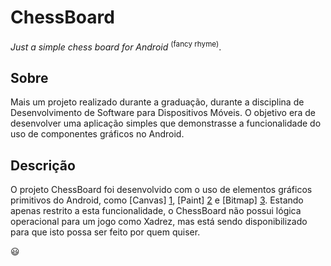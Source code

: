 ChessBoard
==========

<i>Just a simple chess board for Android</i> <sup>(fancy rhyme)</sup>.

Sobre
-----

Mais um projeto realizado durante a graduação, durante a disciplina de Desenvolvimento de Software para Dispositivos Móveis.
O objetivo era de desenvolver uma aplicação simples que demonstrasse a funcionalidade do uso de componentes gráficos no Android.

Descrição
---------

O projeto ChessBoard foi desenvolvido com o uso de elementos gráficos primitivos do Android, como [Canvas] [1], [Paint] [2] e [Bitmap] [3].
Estando apenas restrito a esta funcionalidade, o ChessBoard não possui lógica operacional para um jogo como Xadrez, mas está sendo disponibilizado para que isto possa ser feito por quem quiser. 

:smiley:

[1]: #
[2]: #
[3]: #
